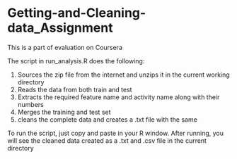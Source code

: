 # Getting-and-Cleaning-data_Assignment
This is a part of evaluation on Coursera

The script in run_analysis.R does the following:

1. Sources the zip file from the internet and unzips it in the current working directory
2. Reads the data from both train and test
2. Extracts the required feature name and activity name along with their numbers
3. Merges the training and test set
4. cleans the complete data and creates a .txt file with the same

To run the script, just copy and paste in your R window. After running, you will see the cleaned data created as a .txt and .csv file in the current directory
